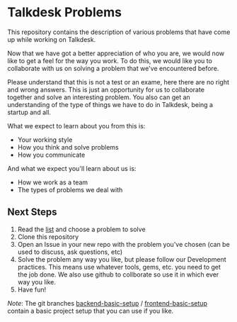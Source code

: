 # Talkdesk Problems

This repository contains the description of various problems that have
come up while working on Talkdesk.

Now that we have got a better appreciation of who you are, we would now like to get
a feel for the way you work. To do this, we would like you to collaborate with us on
solving a problem that we've encountered before.

Please understand that this is not a test or an exame, here there are no right and wrong
answers. This is just an opportunity for us to collaborate together and solve an interesting
problem. You also can get an understanding of the type of things we have to do in Talkdesk,
being a startup and all.

What we expect to learn about you from this is:

* Your working style
* How you think and solve problems
* How you communicate

And what we expect you'll learn about us is:

* How we work as a team
* The types of problems we deal with


## Next Steps

1. Read the [list](problems/) and choose a problem to solve
2. Clone this repository
3. Open an Issue in your new repo with the problem you've chosen (can be used to discuss, ask questions, etc)
4. Solve the problem any way you like, but please follow our Development practices.
   This means use whatever tools, gems, etc. you need to get the job done. We also use github to collborate
   so use it in which ever way you like.
5. Have fun!

*Note*: The git branches [backend-basic-setup][1] / [frontend-basic-setup][2] contain a basic project setup
that you can use if you like.

[1]:https://github.com/Talkdesk/challenge/tree/backend-basic-setup
[2]:https://github.com/Talkdesk/challenge/tree/frontend-basic-setup
